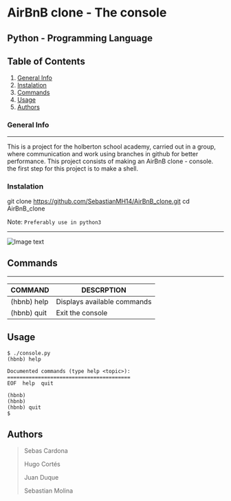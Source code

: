 # AirBnB clone - The console
## Python - Programming Language



## Table of Contents
1. [General Info](#general-info)
2. [Instalation](#Instalation)
3. [Commands](#Commands)
4. [Usage](#Usage)
5. [Authors](#Authors)

### General Info
***
This is a project for the holberton school academy, carried out in a group, where communication and work using branches in github for better performance. This project consists of making an AirBnB clone - console. the first step for this project is to make a shell.

### Instalation

git clone https://github.com/SebastianMH14/AirBnB_clone.git
cd AirBnB_clone

Note: `Preferably use in python3`


***


![Image text](https://camo.githubusercontent.com/a0c52a69dc410e983b8c63fa4aa57e83cb4157cd/68747470733a2f2f73332e616d617a6f6e6177732e636f6d2f696e7472616e65742d70726f6a656374732d66696c65732f686f6c626572746f6e7363686f6f6c2d6869676865722d6c6576656c5f70726f6772616d6d696e672b2f3236332f4842544e2d68626e622d46696e616c2e706e67)

## Commands
***
| COMMAND | DESCRPTION |
| ------------- | ------------- |
|     (hbnb) help   | Displays available commands  |
|     (hbnb) quit   | Exit the console |


## Usage
```
$ ./console.py
(hbnb) help

Documented commands (type help <topic>):
========================================
EOF  help  quit

(hbnb)
(hbnb)
(hbnb) quit
$
```

## Authors

> Sebas Cardona
>
> Hugo Cortés
>
> Juan Duque
>
> Sebastian Molina
>